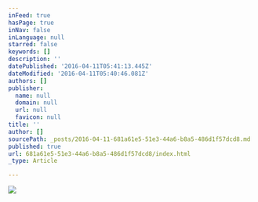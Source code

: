 ```yaml
---
inFeed: true
hasPage: true
inNav: false
inLanguage: null
starred: false
keywords: []
description: ''
datePublished: '2016-04-11T05:41:13.445Z'
dateModified: '2016-04-11T05:40:46.081Z'
authors: []
publisher:
  name: null
  domain: null
  url: null
  favicon: null
title: ''
author: []
sourcePath: _posts/2016-04-11-681a61e5-51e3-44a6-b8a5-486d1f57dcd8.md
published: true
url: 681a61e5-51e3-44a6-b8a5-486d1f57dcd8/index.html
_type: Article

---
```

![](https://the-grid-user-content.s3-us-west-2.amazonaws.com/1a51820c-e94e-4613-af0d-0a9cedea0dc6.jpg)